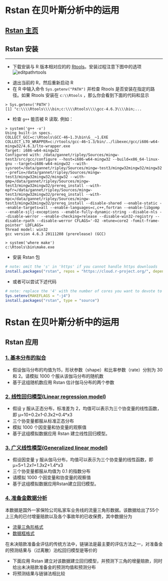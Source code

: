 # Rstan 在贝叶斯分析中的运用
## [Rstan 主页](http://mc-stan.org/interfaces/rstan)
## Rstan 安装
--------------------------------
- 下载安装与 R 版本相对应的的 [Rtools](http://cran.r-project.org/bin/windows/Rtools/)。安装过程注意下图中的选项
![editpathrtools](https://raw.github.com/wiki/stan-dev/rstan/editpathrtools.png)
* 退出当前的 R，然后重新启动 R
* 在 R 中输入命令 `Sys.getenv("PATH")` 并检查 Rtools 是否安装在指定的路径。如果 Rtools 安装在 `c:\\Rtools` ，那么你会看到下面的代码和显示
```text
> Sys.getenv('PATH')
[1] "c:\\\\Rtools\\\\bin;c:\\\\Rtools\\\\gcc-4.6.3\\\\bin;...
``` 
* 检查 `g++` 能否被 R 读取. 例如：
```
> system('g++ -v')
Using built-in specs.
COLLECT_GCC=c:\Rtools\GCC-46~1.3\bin\G__~1.EXE
COLLECT_LTO_WRAPPER=c:/rtools/gcc-46~1.3/bin/../libexec/gcc/i686-w64-mingw32/4.6.3/lto-wrapper.exe
Target: i686-w64-mingw32
Configured with: /data/gannet/ripley/Sources/mingw-test3/src/gcc/configure --host=i686-w64-mingw32 --build=x86_64-linux-gnu --target=i686-w64-mingw32 --with-sysroot=/data/gannet/ripley/Sources/mingw-test3/mingw32mingw32/mingw32 --prefix=/data/gannet/ripley/Sources/mingw-test3/mingw32mingw32/mingw32 --with-gmp=/data/gannet/ripley/Sources/mingw-test3/mingw32mingw32/prereq_install --with-mpfr=/data/gannet/ripley/Sources/mingw-test3/mingw32mingw32/prereq_install --with-mpc=/data/gannet/ripley/Sources/mingw-test3/mingw32mingw32/prereq_install --disable-shared --enable-static --enable-targets=all --enable-languages=c,c++,fortran --enable-libgomp --enable-sjlj-exceptions --enable-fully-dynamic-string --disable-nls --disable-werror --enable-checking=release --disable-win32-registry --disable-rpath --disable-werror CFLAGS='-O2 -mtune=core2 -fomit-frame-pointer' LDFLAGS=
Thread model: win32
gcc version 4.6.3 20111208 (prerelease) (GCC)

> system('where make')
c:\Rtools\bin\make.exe
```
* 安装 Rstan 包
```R
# note: omit the 's' in 'https' if you cannot handle https downloads
install.packages("rstan", repos = "https://cloud.r-project.org/", dependencies=TRUE)
```

* 或者可以尝试下述代码

```R
# note: replace the '4' with the number of cores you want to devote to the build
Sys.setenv(MAKEFLAGS = "-j4") 
install.packages("rstan", type = "source")
```

# Rstan 在贝叶斯分析中的运用


## Rstan 应用
### [1. 基本分布的拟合](https://github.com/lzx89757/Introduction-to-Rstan/blob/master/1.%20%E5%9F%BA%E6%9C%AC%E5%88%86%E5%B8%83%E6%8B%9F%E5%90%88.r)
* 假设伽马分布的均值为15，形状参数（shape）和比率参数（rate）分别为 30 和 2。请模拟 1000 个服从该伽马分布的随机数
* 基于这组随机数应用 Rstan 估计伽马分布的两个参数
### [2. 线性回归模型(Linear regression model)](https://github.com/lzx89757/Introduction-to-Rstan/blob/master/2.%20%E7%BA%BF%E6%80%A7%E5%9B%9E%E5%BD%92%E6%A8%A1%E5%9E%8B(LM).r)
* 假设 y 服从正态分布，标准差为 2，均值可以表示为三个协变量的线性函数，即 μ=10+0.2*x1-0.3*x2+0.4*x3
* 三个协变量都服从标准正态分布
* 模拟 1000 个因变量和协变量的观察值
* 基于这组模拟数据应用 Rstan 建立线性回归模型。

### [3. 广义线性模型(Generalized linear model)](https://github.com/lzx89757/Introduction-to-Rstan/blob/master/3.%20%E5%B9%BF%E4%B9%89%E7%BA%BF%E6%80%A7%E6%A8%A1%E5%9E%8B(GLM).r)
* 假设因变量 y 服从伽马分布，均值可以表示为三个协变量的线性函数，即 μ=5+1.2*x1+1.3*x2+1.4*x3
* 三个协变量都服从均值为 0.1 的指数分布
* 请模拟 1000 个因变量和协变量的观察值
* 基于这组模拟数据应用Rstan建立回归模型。

### [4. 准备金数据分析](https://github.com/lzx89757/Introduction-to-Rstan/blob/master/4.%20%E5%87%86%E5%A4%87%E9%87%91%E6%95%B0%E6%8D%AE%E5%88%86%E6%9E%90.r)
本数据是国外一家保险公司私家车业务线的流量三角形数据。该数据给出了55个上三角的已付增量赔款以及各个事故年的已收保费，其中数据分为

* [流量三角形格式](https://github.com/lzx89757/Introduction-to-Rstan/blob/master/triangle%20data(%E6%B5%81%E9%87%8F%E4%B8%89%E8%A7%92%E5%BD%A2%E6%A0%BC%E5%BC%8F).csv)
* [数据框格式](https://github.com/lzx89757/Introduction-to-Rstan/blob/master/triangle%20data(%E6%95%B0%E6%8D%AE%E6%A1%86%E6%A0%BC%E5%BC%8F).csv) 

在未决赔款准备金评估的传统方法中，链锑法是最主要的评估方法之一，对准备金的预测结果与（过离散）泊松回归模型是等价的

* 下面应用 Rstan 建立对该数据建立回归模型，并预测下三角的增量赔款，同时给出未决赔款准备金的预测均值和预测分布
* 将预测结果与链锑法相比较


